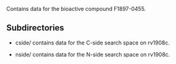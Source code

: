Contains data for the bioactive compound F1897-0455.

## Subdirectories

- cside/ contains data for the C-side search space on rv1908c.

- nside/ contains data for the N-side search space on rv1908c.

